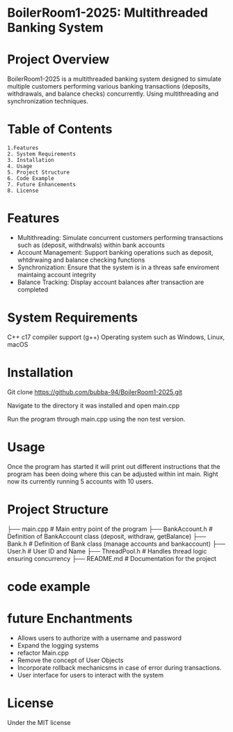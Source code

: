 # BoilerRoom1-2025: Multithreaded Banking System

# Project Overview
BoilerRoom1-2025 is a multithreaded banking system designed to simulate multiple customers performing various banking transactions (deposits, withdrawals, and balance checks) concurrently. Using multithreading and synchronization techniques.

# Table of Contents

    1.Features
    2. System Requirements
    3. Installation
    4. Usage
    5. Project Structure
    6. Code Example
    7. Future Enhancements
    8. License

# Features

* Multithreading: Simulate concurrent customers performing transactions such as (deposit, withdrwals) within bank accounts
* Account Management: Support banking operations such as deposit, whtdrwaing and balance checking functions
* Synchronization: Ensure that the system is in a threas safe enviroment maintaing account integrity
* Balance Tracking: Display account balances after transaction are completed

# System Requirements
C++ c17 compiler support (g++)
Operating system such as Windows, Linux, macOS

# Installation
Git clone https://github.com/bubba-94/BoilerRoom1-2025.git

Navigate to the directory it was installed and open main.cpp

Run the program through main.cpp using the non test version.

# Usage
Once the program has started it will print out different instructions that the program has been doing where this can be adjusted within int main. 
Right now its currently running 5 accounts with 10 users.

# Project Structure
├── main.cpp              # Main entry point of the program
├── BankAccount.h         # Definition of BankAccount class (deposit, withdraw, getBalance)
├── Bank.h                # Definition of Bank class (manage accounts and bankaccount)
├── User.h                # User ID and Name
├── ThreadPool.h          # Handles thread logic ensuring concurrency
├── README.md             # Documentation for the project


# code example


# future Enchantments
* Allows users to authorize with a username and password
* Expand the logging systems
* refactor Main.cpp
* Remove the concept of User Objects
* Incorporate rollback mechanicsms in case of error during transactions.
* User interface for users to interact with the system

# License
Under the MIT license
